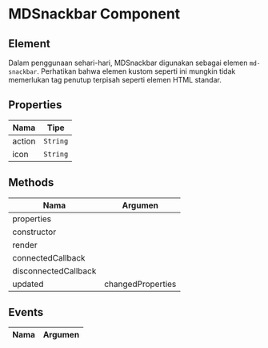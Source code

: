 # MDSnackbar Component

## Element

Dalam penggunaan sehari-hari, MDSnackbar digunakan sebagai elemen `md-snackbar`. Perhatikan bahwa elemen kustom seperti ini mungkin tidak memerlukan tag penutup terpisah seperti elemen HTML standar.

## Properties

| Nama | Tipe |
| --- | --- |
| action | `String` |
| icon | `String` |

## Methods

| Nama | Argumen |
| --- | --- |
| properties |  |
| constructor |  |
| render |  |
| connectedCallback |  |
| disconnectedCallback |  |
| updated | changedProperties |

## Events

| Nama | Argumen |
| --- | --- |

